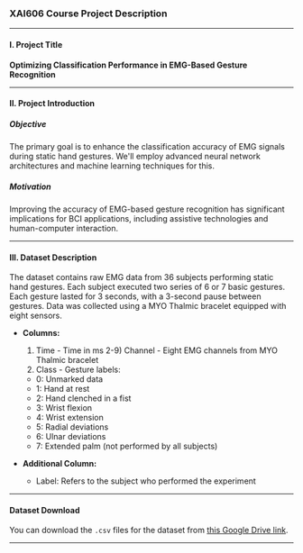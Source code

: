 ### XAI606 Course Project Description

---

#### I. Project Title
**Optimizing Classification Performance in EMG-Based Gesture Recognition**

---

#### II. Project Introduction

##### Objective
The primary goal is to enhance the classification accuracy of EMG signals during static hand gestures. We'll employ advanced neural network architectures and machine learning techniques for this.

##### Motivation
Improving the accuracy of EMG-based gesture recognition has significant implications for BCI applications, including assistive technologies and human-computer interaction.

---

#### III. Dataset Description

The dataset contains raw EMG data from 36 subjects performing static hand gestures. Each subject executed two series of 6 or 7 basic gestures. Each gesture lasted for 3 seconds, with a 3-second pause between gestures. Data was collected using a MYO Thalmic bracelet equipped with eight sensors.

- **Columns:**
  1) Time - Time in ms
  2-9) Channel - Eight EMG channels from MYO Thalmic bracelet
  10) Class - Gesture labels:
    - 0: Unmarked data
    - 1: Hand at rest
    - 2: Hand clenched in a fist
    - 3: Wrist flexion
    - 4: Wrist extension
    - 5: Radial deviations
    - 6: Ulnar deviations
    - 7: Extended palm (not performed by all subjects)
    
- **Additional Column:**
  - Label: Refers to the subject who performed the experiment
  
---

#### Dataset Download
You can download the `.csv` files for the dataset from [this Google Drive link](https://drive.google.com/file/d/1gteiKLbEWt5HG1697fILZXNC7X8YWWQq/view?usp=sharing).

---

